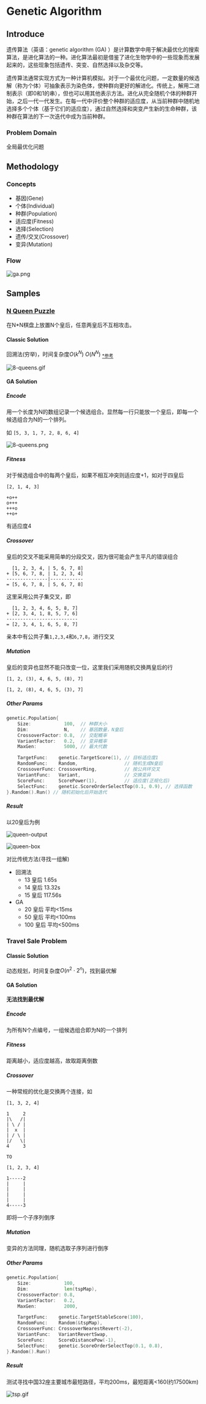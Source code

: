 # Genetic Algorithm

## Introduce

遗传算法（英语：genetic algorithm (GA) ）是计算数学中用于解决最优化的搜索算法，是进化算法的一种。进化算法最初是借鉴了进化生物学中的一些现象而发展起来的，这些现象包括遗传、突变、自然选择以及杂交等。

遗传算法通常实现方式为一种计算机模拟。对于一个最优化问题，一定数量的候选解（称为个体）可抽象表示为染色体，使种群向更好的解进化。传统上，解用二进制表示（即0和1的串），但也可以用其他表示方法。进化从完全随机个体的种群开始，之后一代一代发生。在每一代中评价整个种群的适应度，从当前种群中随机地选择多个个体（基于它们的适应度），通过自然选择和突变产生新的生命种群，该种群在算法的下一次迭代中成为当前种群。

### Problem Domain

全局最优化问题

## Methodology

### Concepts

- 基因(Gene)
- 个体(Individual)
- 种群(Population)
- 适应度(Fitness)
- 选择(Selection)
- 遗传/交叉(Crossover)
- 变异(Mutation)

### Flow

![ga.png](ga.png)

## Samples

### [N Queen Puzzle](https://en.wikipedia.org/wiki/Eight_queens_puzzle)

在N*N棋盘上放置N个皇后，任意两皇后不互相攻击。

#### Classic Solution

回溯法(穷举)，时间复杂度$O(k^N) ~ O(N^N)$
<sub>[*参考](https://sites.google.com/site/nqueensolver/home/algorithm-results)</sub>

![8-queens.gif](Eight-queens-animation.gif)

#### GA Solution

##### Encode

用一个长度为N的数组记录一个候选组合。显然每一行只能放一个皇后，即每一个候选组合为N的一个排列。

如 `[5, 3, 1, 7, 2, 8, 6, 4]`

![8-queens.png](8-queens.png)

##### Fitness

对于候选组合中的每两个皇后，如果不相互冲突则适应度+1，如对于四皇后

```
[2, 1, 4, 3]

+o++
o+++
+++o
++o+
```

有适应度4

##### Crossover

皇后的交叉不能采用简单的分段交叉，因为很可能会产生平凡的错误组合

```
  [1, 2, 3, 4, | 5, 6, 7, 8]
+ [5, 6, 7, 8, | 1, 2, 3, 4]
---------------|------------
= [5, 6, 7, 8, | 5, 6, 7, 8]
```

这里采用公共子集交叉，即


```
  [1, 2, 3, 4, 6, 5, 8, 7]
+ [2, 3, 4, 1, 8, 5, 7, 6]
--------------------------
= [2, 3, 4, 1, 6, 5, 8, 7]
```

亲本中有公共子集`1,2,3,4`和`6,7,8`，进行交叉

##### Mutation

皇后的变异也显然不能只改变一位，这里我们采用随机交换两皇后的行

```
[1, 2, (3), 4, 6, 5, (8), 7]

[1, 2, (8), 4, 6, 5, (3), 7]
```

##### Other Params

```go
genetic.Population{
    Size:            100,  // 种群大小
    Dim:             N,    // 基因数量，N皇后
    CrossoverFactor: 0.8,  // 交配概率 
    VariantFactor:   0.2,  // 变异概率
    MaxGen:          5000, // 最大代数

    TargetFunc:    genetic.TargetScore(1), // 目标适应度1
    RandomFunc:    Random,                 // 随机生成N皇后
    CrossoverFunc: CrossoverRing,          // 按公共环交叉
    VariantFunc:   Variant,                // 交换变异
    ScoreFunc:     ScorePower(1),          // 适应度(正规化后)
    SelectFunc:    genetic.ScoreOrderSelectTop(0.1, 0.9), // 选择函数
}.Random().Run() // 随机初始化后开始迭代
```

##### Result

以20皇后为例

![queen-output](queen/0009.png)

![queen-box](queen/queen.png)

对比传统方法(寻找一组解)

- 回溯法
    - 13 皇后 1.65s
    - 14 皇后 13.32s
    - 15 皇后 117.56s
- GA
    - 20 皇后 平均<15ms
    - 50 皇后 平均<100ms
    - 100 皇后 平均<500ms
    
### Travel Sale Problem

#### Classic Solution

动态规划，时间复杂度$O(n^2 \cdot 2^n)$，找到最优解

#### GA Solution

**无法找到最优解**

##### Encode

为所有N个点编号，一组候选组合即为N的一个排列

##### Fitness

距离越小，适应度越高，故取距离倒数

##### Crossover

一种常规的优化是交换两个连接，如

```
[1, 3, 2, 4]

1     2
|\   /|
| \ / |
|  x  |
| / \ |
|/   \|
4     3

TO

[1, 2, 3, 4]

1-----2
|     |
|     |
|     |
|     |
4-----3
```

即将一个子序列倒序

##### Mutation

变异的方法同理，随机选取子序列进行倒序

##### Other Params

```go
genetic.Population{
    Size:            100,
    Dim:             len(tspMap),
    CrossoverFactor: 0.8,
    VariantFactor:   0.2,
    MaxGen:          2000,

    TargetFunc:    genetic.TargetStableScore(100),
    RandomFunc:    Random(&tspMap),
    CrossoverFunc: CrossoverNearestRevert(-2),
    VariantFunc:   VariantRevertSwap,
    ScoreFunc:     ScoreDistancePow(-1),
    SelectFunc:    genetic.ScoreOrderSelectTop(0.1, 0.8),
}.Random().Run()
```

##### Result

测试寻找中国32座主要城市最短路径，平均200ms，最短距离<160(约17500km)

![tsp.gif](tsp/tsp.gif)